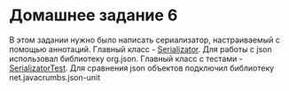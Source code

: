 # Домашнее задание 6

В этом задании нужно было написать сериализатор, настраиваемый с помощью аннотаций. 
Главный класс - [Serializator](src/main/java/org/example/Serializator.java). Для работы с json использовал библиотеку org.json.
Главный класс с тестами - [SerializatorTest](src/test/java/org/example/SerializatorTest.java). Для сравнения json объектов подключил библиотеку net.javacrumbs.json-unit